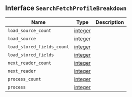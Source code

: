 ## Interface `SearchFetchProfileBreakdown`

| Name | Type | Description |
| - | - | - |
| `load_source_count` | [integer](./integer.md) | &nbsp; |
| `load_source` | [integer](./integer.md) | &nbsp; |
| `load_stored_fields_count` | [integer](./integer.md) | &nbsp; |
| `load_stored_fields` | [integer](./integer.md) | &nbsp; |
| `next_reader_count` | [integer](./integer.md) | &nbsp; |
| `next_reader` | [integer](./integer.md) | &nbsp; |
| `process_count` | [integer](./integer.md) | &nbsp; |
| `process` | [integer](./integer.md) | &nbsp; |
